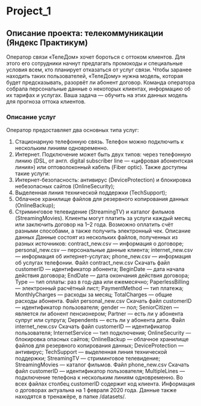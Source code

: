 # Project_1
## Описание проекта: телекоммуникации (Яндекс Практикум)
Оператор связи «ТелеДом» хочет бороться с оттоком клиентов. Для этого его сотрудники начнут предлагать промокоды и специальные условия всем, кто планирует отказаться от услуг связи. Чтобы заранее находить таких пользователей, «ТелеДому» нужна модель, которая будет предсказывать, разорвёт ли абонент договор. 
Команда оператора собрала персональные данные о некоторых клиентах, информацию об их тарифах и услугах. Ваша задача — обучить на этих данных модель для прогноза оттока клиентов.

### Описание услуг
Оператор предоставляет два основных типа услуг: 
1. Стационарную телефонную связь. Телефон можно подключить к нескольким линиям одновременно.
2. Интернет. Подключение может быть двух типов: через телефонную линию (DSL, от англ. digital subscriber line — «цифровая абонентская линия») или оптоволоконный кабель (Fiber optic).
Также доступны такие услуги:
1. Интернет-безопасность: антивирус (DeviceProtection) и блокировка небезопасных сайтов (OnlineSecurity);
2. Выделенная линия технической поддержки (TechSupport);
3. Облачное хранилище файлов для резервного копирования данных (OnlineBackup);
4. Стриминговое телевидение (StreamingTV) и каталог фильмов (StreamingMovies).
Клиенты могут платить за услуги каждый месяц или заключить договор на 1–2 года. Возможно оплатить счёт разными способами, а также получить электронный чек.
Описание данных
Данные состоят из нескольких файлов, полученных из разных источников:
contract_new.csv — информация о договоре;
personal_new.csv — персональные данные клиента;
internet_new.csv — информация об интернет-услугах;
phone_new.csv — информация об услугах телефонии.
Файл contract_new.csv
Скачать файл
customerID — идентификатор абонента;
BeginDate — дата начала действия договора;
EndDate — дата окончания действия договора;
Type — тип оплаты: раз в год-два или ежемесячно;
PaperlessBilling — электронный расчётный лист;
PaymentMethod — тип платежа;
MonthlyCharges — расходы за месяц;
TotalCharges — общие расходы абонента.
Файл personal_new.csv
Скачать файл
customerID — идентификатор пользователя;
gender — пол;
SeniorCitizen — является ли абонент пенсионером;
Partner — есть ли у абонента супруг или супруга;
Dependents — есть ли у абонента дети.
Файл internet_new.csv
Скачать файл
customerID — идентификатор пользователя;
InternetService — тип подключения;
OnlineSecurity — блокировка опасных сайтов;
OnlineBackup — облачное хранилище файлов для резервного копирования данных;
DeviceProtection — антивирус;
TechSupport — выделенная линия технической поддержки;
StreamingTV — стриминговое телевидение;
StreamingMovies — каталог фильмов.
Файл phone_new.csv
Скачать файл
customerID — идентификатор пользователя;
MultipleLines — подключение телефона к нескольким линиям одновременно.
Во всех файлах столбец customerID содержит код клиента. Информация о договорах актуальна на 1 февраля 2020 года.
Данные также находятся в тренажёре, в папке /datasets/.
